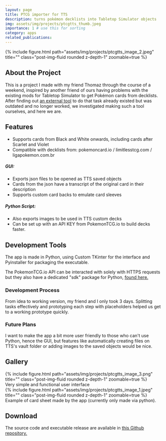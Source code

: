 ```yaml
---
layout: page
title: PTCG importer for TTS
description: turns pokémon decklists into Tabletop Simulator objects
img: assets/img/projects/ptcgtts_thumb.jpeg
importance: 1 # use this for sorting
category: apps
related_publications: 
---
```


<div class="text-center">
    {% include figure.html path="assets/img/projects/ptcgtts_image_2.jpeg" title="" class="post-img-fluid rounded z-depth-1" zoomable=true %}
</div>

## About the Project

This is a project I made with my friend Thomaz through the course of a weekend, inspired by another friend of ours having problems with
the existing mods for Tabletop Simulator to get Pokémon cards from decklists.
After finding out <a href="https://github.com/jeandeaual/tts-deckconverter">an external tool</a> to do that task already existed but was outdated and no longer worked, we investigated making such a tool ourselves, and here we are.

## Features
- Supports cards from Black and White onwards, including cards after Scarlet and Violet
- Compatible with decklists from: pokemoncard.io / limitlesstcg.com / ligapokemon.com.br

##### GUI:
- Exports json files to be opened as TTS saved objects
- Cards from the json have a transcript of the original card in their description
- Supports custom card backs to emulate card sleeves

##### Python Script:
- Also exports images to be used in TTS custom decks
- Can be set up with an API KEY from PokemonTCG.io to build decks faster.

## Development Tools

The app is made in Python, using Custom TKinter for the interface and Pyinstaller for packaging the executable.

The PokemonTCG.io API can be interacted with solely with HTTPS requests 
but they also have a dedicated "sdk" package for Python, <a href="https://github.com/PokemonTCG/pokemon-tcg-sdk-python">found here.</a>

### Development Process

From idea to working version, my friend and I only took 3 days. Splitting tasks effectively and prototyping each step with placeholders helped us get to a working prototype quickly.

<!-- You can read more about the process in <a href="">a dedicated blog post I wrote on it.</a> -->

### Future Plans

I want to make the app a bit more user friendly to those who can't use Python, hence the GUI, but features like automatically creating files on TTS's vault folder or adding images to the saved objects would be nice.

## Gallery

<div class="text-center">
    {% include figure.html path="assets/img/projects/ptcgtts_image_3.png" title="" class="post-img-fluid rounded z-depth-1" zoomable=true %}
</div>
<div class="caption">Very simple and functional user interface</div>

<div class="text-center">
    {% include figure.html path="assets/img/projects/ptcgtts_image_1.jpeg" title="" class="post-img-fluid rounded z-depth-1" zoomable=true %}
</div>
<div class="caption">Example of card sheet made by the app (currently only made via python).</div>

## Download

The source code and executable release are available in <a href="https://github.com/NatePlays95/ptcg-tts-decklist-importer">this Github repository.</a>